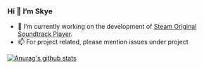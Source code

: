 ### Hi 👋  I’m Skye

- 🔭 I’m currently working on the development of [Steam Original Soundtrack Player](https://github.com/skye-zhang/steam-ost-player).
- 📫 For project related, please mention issues under project 

[![Anurag's github stats](https://github-readme-stats.vercel.app/api?username=skye-zhang&show_icons=true)](https://github.com/skye-zhang)
